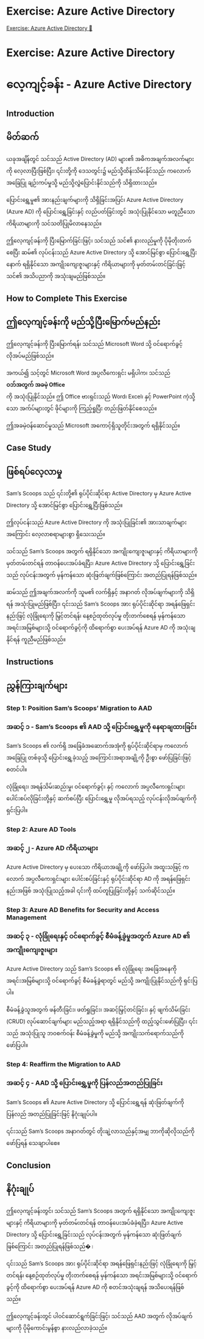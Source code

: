 # Exercise: Azure Active Directory

[Exercise: Azure Active Directory 🔗](https://www.coursera.org/learn/cybersecurity-identity-and-access-solutions-with-azure-ad/supplement/5BI9L/exercise-azure-active-directory)

# Exercise: Azure Active Directory

# လေ့ကျင့်ခန်း - Azure Active Directory

## Introduction

## မိတ်ဆက်

ယခုအချိန်တွင် သင်သည် Active Directory (AD) များ၏ အဓိကအချက်အလက်များကို လေ့လာပြီးဖြစ်ပြီး၊ ၎င်းတို့ကို ဒေသတွင်း၌ မည်သို့ထိန်းသိမ်းနိုင်သည်၊ ကလောက်အခြေပြု ချဉ်းကပ်မှုသို့ မည်သို့လွှဲပြောင်းနိုင်သည်ကို သိရှိထားသည်။

ပြောင်းရွှေ့မှု၏ အားနည်းချက်များကို သိရှိခြင်းအပြင်၊ Azure Active Directory (Azure AD) ကို ပြောင်းရွှေ့ခြင်းနှင့် လည်ပတ်ခြင်းတွင် အသုံးပြုနိုင်သော မတူညီသော ကိရိယာများကို သင်သတိပြုမိလာနေသည်။

ဤလေ့ကျင့်ခန်းကို ပြီးမြောက်ခြင်းဖြင့်၊ သင်သည် သင်၏ နားလည်မှုကို ပိုမိုတိုးတက်စေပြီး ဆမ်၏ လုပ်ငန်းသည် Azure Active Directory သို့ အောင်မြင်စွာ ပြောင်းရွှေ့ပြီးနောက် ရရှိနိုင်သော အကျိုးကျေးဇူးများနှင့် ကိရိယာများကို မှတ်တမ်းတင်ခြင်းဖြင့် သင်၏ အသိပညာကို အသုံးချမည်ဖြစ်သည်။

## How to Complete This Exercise

## ဤလေ့ကျင့်ခန်းကို မည်သို့ပြီးမြောက်မည်နည်း

ဤလေ့ကျင့်ခန်းကို ပြီးမြောက်ရန်၊ သင်သည် Microsoft Word သို့ ဝင်ရောက်ခွင့် လိုအပ်မည်ဖြစ်သည်။

အကယ်၍ သင့်တွင် Microsoft Word အပ္ပလီကေးရှင်း မရှိပါက၊ သင်သည်  
**ဝဘ်အတွက် အခမဲ့ Office**  
ကို အသုံးပြုနိုင်သည်။ ဤ Office ဗားရှင်းသည် Word၊ Excel၊ နှင့် PowerPoint ကဲ့သို့သော အက်ပ်များတွင် ဖိုင်များကို ကြည့်ရှုပြီး တည်းဖြတ်နိုင်စေသည်။

ဤအခမဲ့ဝန်ဆောင်မှုသည် Microsoft အကောင့်ရှိသူတိုင်းအတွက် ရရှိနိုင်သည်။

## Case Study

## ဖြစ်ရပ်လေ့လာမှု

Sam’s Scoops သည် ၎င်းတို့၏ ရုပ်ပိုင်းဆိုင်ရာ Active Directory မှ Azure Active Directory သို့ အောင်မြင်စွာ ပြောင်းရွှေ့ပြီးဖြစ်သည်။

ဤလုပ်ငန်းသည် Azure Active Directory ကို အသုံးပြုခြင်း၏ အားသာချက်များအကြောင်း လေ့လာစရာများစွာ ရှိသေးသည်။

သင်သည် Sam’s Scoops အတွက် ရရှိနိုင်သော အကျိုးကျေးဇူးများနှင့် ကိရိယာများကို မှတ်တမ်းတင်ရန် တာဝန်ပေးအပ်ခံရပြီး၊ Azure Active Directory သို့ ပြောင်းရွှေ့ခြင်းသည် လုပ်ငန်းအတွက် မှန်ကန်သော ဆုံးဖြတ်ချက်ဖြစ်ကြောင်း အတည်ပြုရန်ဖြစ်သည်။

ဆမ်သည် ဤအချက်အလက်ကို သူမ၏ လက်ရှိနှင့် အနာဂတ် လိုအပ်ချက်များကို သိရှိရန် အသုံးပြုမည်ဖြစ်ပြီး၊ ၎င်းသည် Sam’s Scoops အား ရုပ်ပိုင်းဆိုင်ရာ အရန်ဖြေရှင်းနည်းဖြင့် လုံခြုံရေးကို မြှင့်တင်ရန်၊ နေ့စဉ်ထုတ်လုပ်မှု တိုးတက်စေရန် မှန်ကန်သော အရင်းအမြစ်များသို့ ဝင်ရောက်ခွင့်ကို ထိရောက်စွာ ပေးအပ်ရန် Azure AD ကို အသုံးချနိုင်ရန် ကူညီမည်ဖြစ်သည်။

## Instructions

## ညွှန်ကြားချက်များ

### Step 1: Position Sam’s Scoops’ Migration to AAD

### အဆင့် ၁ - Sam’s Scoops ၏ AAD သို့ ပြောင်းရွှေ့မှုကို နေရာချထားခြင်း

Sam’s Scoops ၏ လက်ရှိ အခြေခံအဆောက်အအုံကို ရုပ်ပိုင်းဆိုင်ရာမှ ကလောက်အခြေပြု တစ်ခုသို့ ပြောင်းရွှေ့ခဲ့သည့် အကြောင်းအရာအချို့ကို ဦးစွာ ဖော်ပြခြင်းဖြင့် စတင်ပါ။

လုံခြုံရေး၊ အရန်သိမ်းဆည်းမှု၊ ဝင်ရောက်ခွင့်၊ နှင့် ကလောက် အပ္ပလီကေးရှင်းများ ပေါင်းစပ်လိုခြင်းတို့နှင့် ဆက်စပ်ပြီး ပြောင်းရွှေ့မှု လိုအပ်ရသည့် လုပ်ငန်းလိုအပ်ချက်ကို ရှင်းပြပါ။

### Step 2: Azure AD Tools

### အဆင့် ၂ - Azure AD ကိရိယာများ

Azure Active Directory မှ ပေးသော ကိရိယာအချို့ကို ဖော်ပြပါ။ အထူးသဖြင့် ကလောက် အပ္ပလီကေးရှင်းများ ပေါင်းစပ်ခြင်းနှင့် ရုပ်ပိုင်းဆိုင်ရာ AD ကို အရန်ဖြေရှင်းနည်းအဖြစ် အသုံးပြုသည့်အခါ ၎င်းကို ထပ်တူပြုခြင်းတို့နှင့် သက်ဆိုင်သည်။

### Step 3: Azure AD Benefits for Security and Access Management

### အဆင့် ၃ - လုံခြုံရေးနှင့် ဝင်ရောက်ခွင့် စီမံခန့်ခွဲမှုအတွက် Azure AD ၏ အကျိုးကျေးဇူးများ

Azure Active Directory သည် Sam’s Scoops ၏ လုံခြုံရေး အခြေအနေကို အရင်းအမြစ်များသို့ ဝင်ရောက်ခွင့် စီမံခန့်ခွဲရာတွင် မည်သို့ အကျိုးပြုနိုင်သည်ကို ရှင်းပြပါ။

စီမံခန့်ခွဲသူအတွက် ဖန်တီးခြင်း၊ ဖတ်ရှုခြင်း၊ အဆင့်မြှင့်တင်ခြင်း၊ နှင့် ဖျက်သိမ်းခြင်း (CRUD) လုပ်ဆောင်ချက်များ မည်သည့်အရာ ရရှိနိုင်သည်ကို ထည့်သွင်းဖော်ပြပြီး၊ ၎င်းသည် အသုံးပြုသူ ဘဝစက်ဝန်း စီမံခန့်ခွဲမှုကို မည်သို့ အကျိုးသက်ရောက်သည်ကို ဖော်ပြပါ။

### Step 4: Reaffirm the Migration to AAD

### အဆင့် ၄ - AAD သို့ ပြောင်းရွှေ့မှုကို ပြန်လည်အတည်ပြုခြင်း

Sam’s Scoops ၏ Azure Active Directory သို့ ပြောင်းရွှေ့ရန် ဆုံးဖြတ်ချက်ကို ပြန်လည် အတည်ပြုခြင်းဖြင့် နိဂုံးချုပ်ပါ။

၎င်းသည် Sam’s Scoops အနာဂတ်တွင် တိုးချဲ့လာသည်နှင့်အမျှ ဘာကိုဆိုလိုသည်ကို ဖော်ပြရန် သေချာပါစေ။

## Conclusion

## နိဂုံးချုပ်

ဤလေ့ကျင့်ခန်းတွင်၊ သင်သည် Sam’s Scoops အတွက် ရရှိနိုင်သော အကျိုးကျေးဇူးများနှင့် ကိရိယာများကို မှတ်တမ်းတင်ရန် တာဝန်ပေးအပ်ခံခဲ့ရပြီး၊ Azure Active Directory သို့ ပြောင်းရွှေ့ခြင်းသည် လုပ်ငန်းအတွက် မှန်ကန်သော ဆုံးဖြတ်ချက်ဖြစ်ကြောင်း အတည်ပြုရန်ဖြစ်သည်�।

၎င်းသည် Sam’s Scoops အား ရုပ်ပိုင်းဆိုင်ရာ အရန်ဖြေရှင်းနည်းဖြင့် လုံခြုံရေးကို မြှင့်တင်ရန်၊ နေ့စဉ်ထုတ်လုပ်မှု တိုးတက်စေရန် မှန်ကန်သော အရင်းအမြစ်များသို့ ဝင်ရောက်ခွင့်ကို ထိရောက်စွာ ပေးအပ်ရန် Azure AD ကို စတင်အသုံးချရန် အသိပေးရန်ဖြစ်သည်။

ဤလေ့ကျင့်ခန်းတွင် ပါဝင်ဆောင်ရွက်ခြင်းဖြင့်၊ သင်သည် AAD အတွက် လိုအပ်ချက်များကို ပိုမိုကောင်းမွန်စွာ နားလည်လာခဲ့သည်။
